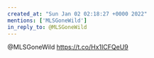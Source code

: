 ```yaml
---
created_at: "Sun Jan 02 02:18:27 +0000 2022"
mentions: ['MLSGoneWild']
in_reply_to: @MLSGoneWild
---
```


@MLSGoneWild https://t.co/Hx1ICFQeU9